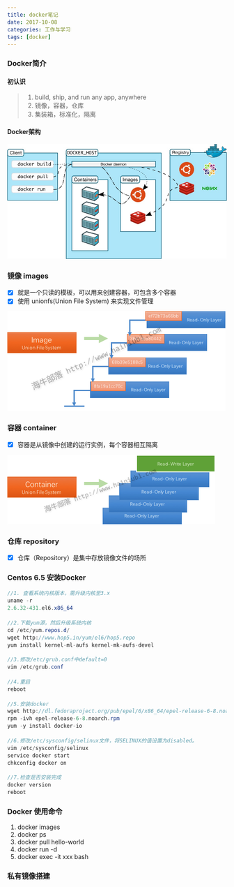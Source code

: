 ```yaml
---
title: docker笔记
date: 2017-10-08
categories: 工作与学习
tags: [docker]
---
```

### Docker简介
#### 初认识
> 1. build, ship, and run any app, anywhere
> 2. 镜像，容器，仓库
> 3. 集装箱，标准化，隔离

#### Docker架构

![docker架构](/uploads/docker/architecture.jpg)

### 镜像 images 
- [x] 就是一个只读的模板，可以用来创建容器，可包含多个容器
- [x] 使用 unionfs(Union File System) 来实现文件管理

![images](/uploads/docker/image_ufs.png)

### 容器 container
- [x] 容器是从镜像中创建的运行实例，每个容器相互隔离

![container](/uploads/docker/container-ufs.png)


### 仓库 repository
- [x] 仓库（Repository）是集中存放镜像文件的场所



### Centos 6.5 安装Docker

```java
//1. 查看系统内核版本，需升级内核至3.x
uname -r 
2.6.32-431.el6.x86_64

//2.下载yum源，然后升级系统内核
cd /etc/yum.repos.d/
wget http://www.hop5.in/yum/el6/hop5.repo
yum install kernel-ml-aufs kernel-mk-aufs-devel

//3.修改/etc/grub.conf中default=0
vim /etc/grub.conf

//4.重启    
reboot

//5.安装docker
wget http://dl.fedoraproject.org/pub/epel/6/x86_64/epel-release-6-8.noarch.rpm
rpm -ivh epel-release-6-8.noarch.rpm
yum -y install docker-io

//6.修改/etc/sysconfig/selinux文件，将SELINUX的值设置为disabled。
vim /etc/sysconfig/selinux
service docker start
chkconfig docker on

//7.检查是否安装完成
docker version
reboot
```


### Docker 使用命令
1. docker images
2. docker ps
3. docker pull hello-world
4. docker run -d
5. docker exec -it xxx bash


### 私有镜像搭建
